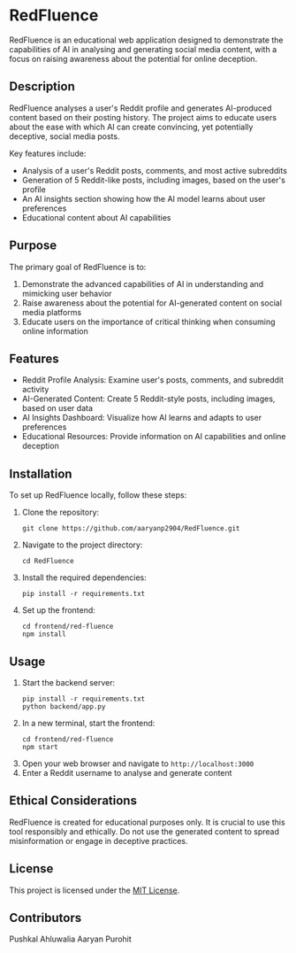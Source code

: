 # RedFluence

RedFluence is an educational web application designed to demonstrate the capabilities of AI in analysing and generating social media content, with a focus on raising awareness about the potential for online deception.

## Description

RedFluence analyses a user's Reddit profile and generates AI-produced content based on their posting history. The project aims to educate users about the ease with which AI can create convincing, yet potentially deceptive, social media posts.

Key features include:
- Analysis of a user's Reddit posts, comments, and most active subreddits
- Generation of 5 Reddit-like posts, including images, based on the user's profile
- An AI insights section showing how the AI model learns about user preferences
- Educational content about AI capabilities 

## Purpose

The primary goal of RedFluence is to:
1. Demonstrate the advanced capabilities of AI in understanding and mimicking user behavior
2. Raise awareness about the potential for AI-generated content on social media platforms
3. Educate users on the importance of critical thinking when consuming online information

## Features

- Reddit Profile Analysis: Examine user's posts, comments, and subreddit activity
- AI-Generated Content: Create 5 Reddit-style posts, including images, based on user data
- AI Insights Dashboard: Visualize how AI learns and adapts to user preferences
- Educational Resources: Provide information on AI capabilities and online deception

## Installation

To set up RedFluence locally, follow these steps:

1. Clone the repository:
   ```
   git clone https://github.com/aaryanp2904/RedFluence.git
   ```
2. Navigate to the project directory:
   ```
   cd RedFluence
   ```
3. Install the required dependencies:
   ```
   pip install -r requirements.txt
   ```
4. Set up the frontend:
   ```
   cd frontend/red-fluence
   npm install
   ```

## Usage

1. Start the backend server:
   ```
   pip install -r requirements.txt
   python backend/app.py
   ```
2. In a new terminal, start the frontend:
   ```
   cd frontend/red-fluence
   npm start
   ```
3. Open your web browser and navigate to `http://localhost:3000`
4. Enter a Reddit username to analyse and generate content

## Ethical Considerations

RedFluence is created for educational purposes only. It is crucial to use this tool responsibly and ethically. Do not use the generated content to spread misinformation or engage in deceptive practices.


## License

This project is licensed under the [MIT License](LICENSE).

## Contributors

Pushkal Ahluwalia
Aaryan Purohit

